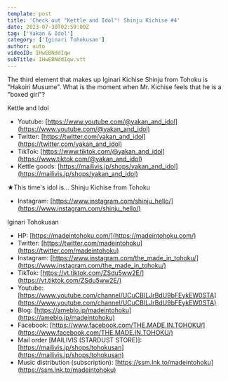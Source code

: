 ```yaml
---
template: post
title: 'Check out "Kettle and Idol"! Shinju Kichise #4'
date: 2023-07-30T02:59:00Z
tag: ['Yakan & Idol']
category: ['Iginari Tohokusan']
author: auto 
videoID: IHwEBNddIqw
subTitle: IHwEBNddIqw.vtt
---
```

The third element that makes up Iginari Kichise Shinju from Tohoku is "Hakoiri Musume". What is the moment when Mr. Kichise feels that he is a "boxed girl"?

Kettle and Idol

- Youtube: [https://www.youtube.com/@yakan_and_idol](https://www.youtube.com/@yakan_and_idol)
- Twitter: [https://twitter.com/yakan_and_idol](https://twitter.com/yakan_and_idol)
- TikTok: [https://www.tiktok.com/@yakan_and_idol](https://www.tiktok.com/@yakan_and_idol)
- Kettle goods: [https://mailivis.jp/shops/yakan_and_idol](https://mailivis.jp/shops/yakan_and_idol)

★This time's idol is... Shinju Kichise from Tohoku

- Instagram: [https://www.instagram.com/shinju_hello/](https://www.instagram.com/shinju_hello/)

Iginari Tohokusan

- HP: [https://madeintohoku.com/](https://madeintohoku.com/)
- Twitter: [https://twitter.com/madeintohoku](https://twitter.com/madeintohoku)
- Instagram: [https://www.instagram.com/the_made_in_tohoku/](https://www.instagram.com/the_made_in_tohoku/)
- TikTok: [https://vt.tiktok.com/ZSdu5ww2E/](https://vt.tiktok.com/ZSdu5ww2E/)
- Youtube: [https://www.youtube.com/channel/UCuCBILJrBdU9bFEykEW0STA](https://www.youtube.com/channel/UCuCBILJrBdU9bFEykEW0STA)
- Blog: [https://ameblo.jp/madeintohoku](https://ameblo.jp/madeintohoku)
- Facebook: [https://www.facebook.com/THE.MADE.IN.TOHOKU/](https://www.facebook.com/THE.MADE.IN.TOHOKU/)
- Mail order [MAILIVIS (STARDUST STORE)]: [https://mailivis.jp/shops/tohokusan](https://mailivis.jp/shops/tohokusan)
- Music distribution (subscription): [https://ssm.lnk.to/madeintohoku](https://ssm.lnk.to/madeintohoku)